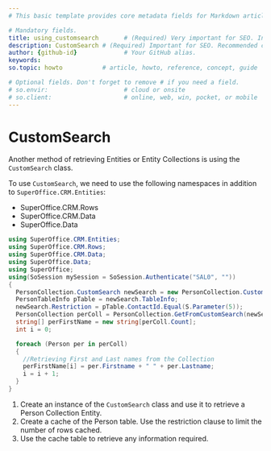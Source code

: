 ```yaml
---
# This basic template provides core metadata fields for Markdown articles on docs.superoffice.com.

# Mandatory fields.
title: using_customsearch       # (Required) Very important for SEO. Intent in a unique string of 43-59 chars including spaces.
description: CustomSearch # (Required) Important for SEO. Recommended character length is 115-145 characters including spaces.
author: {github-id}             # Your GitHub alias.
keywords:
so.topic: howto           # article, howto, reference, concept, guide

# Optional fields. Don't forget to remove # if you need a field.
# so.envir:                     # cloud or onsite
# so.client:                    # online, web, win, pocket, or mobile
---
```


# CustomSearch

Another method of retrieving Entities or Entity Collections is using the `CustomSearch` class.

To use `CustomSearch`, we need to use the following namespaces in addition to `SuperOffice.CRM.Entities`:

* SuperOffice.CRM.Rows
* SuperOffice.CRM.Data
* SuperOffice.Data

```csharp
using SuperOffice.CRM.Entities;
using SuperOffice.CRM.Rows;
using SuperOffice.CRM.Data;
using SuperOffice.Data;
using SuperOffice;
using(SoSession mySession = SoSession.Authenticate("SAL0", ""))
{
  PersonCollection.CustomSearch newSearch = new PersonCollection.CustomSearch();
  PersonTableInfo pTable = newSearch.TableInfo;
  newSearch.Restriction = pTable.ContactId.Equal(S.Parameter(5));
  PersonCollection perColl = PersonCollection.GetFromCustomSearch(newSearch);
  string[] perFirstName = new string[perColl.Count];
  int i = 0;

  foreach (Person per in perColl)
  {
    //Retrieving First and Last names from the Collection
    perFirstName[i] = per.Firstname + " " + per.Lastname;
    i = i + 1;
  }
}
```

1. Create an instance of the `CustomSearch` class and use it to retrieve a Person Collection Entity.
2. Create a cache of the Person table. Use the restriction clause to limit the number of rows cached.
3. Use the cache table to retrieve any information required.
